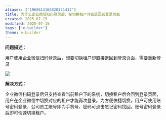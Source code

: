 ```yaml
---
aliases: ["1968613165820321412"]
title: 为什么企业微信扫码登录后，在切换租户时会退回到登录页面
created: 2025-07-15
modified: 2025-07-15
tags: ['e-builder']
theme: e-builder
---
```


**问题描述：**

用户使用企业微信扫码登录后，想要切换租户却直接退回到登录页面，需要重新登录

![](https://myhelpdoc.oss-cn-heyuan.aliyuncs.com/mdimages/3dca3f9594f67d8fd4b275bbd27dd3bd.jpg)

**解决方式：**

企业微信扫码登录后只支持查看当前租户下的系统，切换租户后会回到登录页面，用户在企业微信中切换对应的租户才能再次登录。为方便快捷切换，用户可使用账号密码登录，公司员工账号即为手机号，密码可点击忘记密码找回。账号密码登录后即可快速切换租户。

